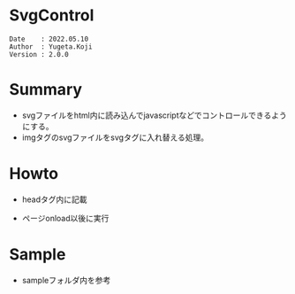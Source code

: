 SvgControl
===
```
Date    : 2022.05.10
Author  : Yugeta.Koji
Version : 2.0.0
```

# Summary
- svgファイルをhtml内に読み込んでjavascriptなどでコントロールできるようにする。
- imgタグのsvgファイルをsvgタグに入れ替える処理。

# Howto
- headタグ内に記載
<script src='svgControl/src/svgControl.js'></script>

- ページonload以後に実行
<script>
new SvgControl({
  exclusion_style_tag : true,  // svg内のstyleタグを除外します。 (記入しない場合はfalse扱い)
})
</script>

# Sample
- sampleフォルダ内を参考

